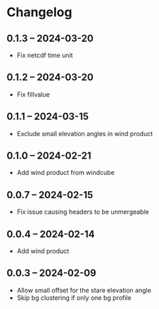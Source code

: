 # Changelog

## 0.1.3 – 2024-03-20

- Fix netcdf time unit

## 0.1.2 – 2024-03-20

- Fix fillvalue

## 0.1.1 – 2024-03-15

- Exclude small elevation angles in wind product

## 0.1.0 – 2024-02-21

- Add wind product from windcube

## 0.0.7 – 2024-02-15

- Fix issue causing headers to be unmergeable

## 0.0.4 – 2024-02-14

- Add wind product

## 0.0.3 – 2024-02-09

- Allow small offset for the stare elevation angle
- Skip bg clustering if only one bg profile
